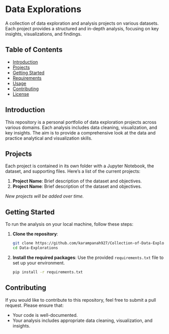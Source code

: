 # Data Explorations

A collection of data exploration and analysis projects on various datasets. Each project provides a structured and in-depth analysis, focusing on key insights, visualizations, and findings.

## Table of Contents
- [Introduction](#introduction)
- [Projects](#projects)
- [Getting Started](#getting-started)
- [Requirements](#requirements)
- [Usage](#usage)
- [Contributing](#contributing)
- [License](#license)

## Introduction
This repository is a personal portfolio of data exploration projects across various domains. Each analysis includes data cleaning, visualization, and key insights. The aim is to provide a comprehensive look at the data and practice analytical and visualization skills.

## Projects
Each project is contained in its own folder with a Jupyter Notebook, the dataset, and supporting files. Here’s a list of the current projects:

1. **Project Name**: Brief description of the dataset and objectives.
2. **Project Name**: Brief description of the dataset and objectives.

*New projects will be added over time.*

## Getting Started
To run the analysis on your local machine, follow these steps:

1. **Clone the repository**:
   ```bash
   git clone https://github.com/karampanah927/Collection-of-Data-Explorations.git
   cd Data-Explorations
2. **Install the required packages**: Use the provided `requirements.txt` file to set up your environment.
   ```bash
   pip install -r requirements.txt
## Contributing
If you would like to contribute to this repository, feel free to submit a pull request. Please ensure that:
- Your code is well-documented.
- Your analysis includes appropriate data cleaning, visualization, and insights.

